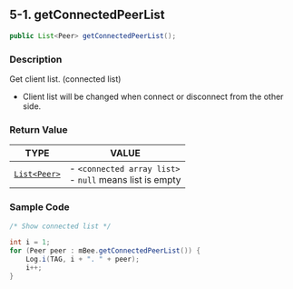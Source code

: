 ## 5-1. getConnectedPeerList

```java
public List<Peer> getConnectedPeerList();
```

### Description

Get client list. (connected list)

* Client list will be changed when connect or disconnect from the other side.

### Return Value

| TYPE | VALUE |
| :---: | --- |
| [`List<Peer>`](../Peer.md) | - `<connected array list>`<br> - `null` means list is empty |

### Sample Code

```java
/* Show connected list */

int i = 1;
for (Peer peer : mBee.getConnectedPeerList()) {
    Log.i(TAG, i + ". " + peer);
    i++;
}
```
